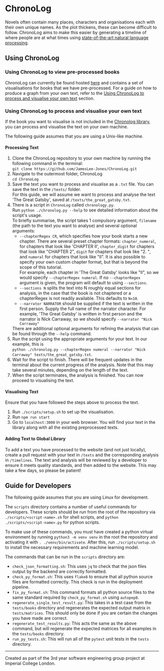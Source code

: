 # ChronoLog

Novels often contain many places, characters and organisations each with their own unique names. As the plot thickens,
these can become difficult to follow.
ChronoLog aims to make this easier by generating a timeline of where people are at what times using
[state-of-the-art natural language processing](https://spacy.io/).

## Using ChronoLog

### Using ChronoLog to view pre-processed books

ChronoLog can currently be found hosted [here](https://www.chronolog.co.uk) and contains a set of
visualisations for books that we have pre-processed. For a guide on how to produce a graph from your own text, refer to
the [Using ChronoLog to process and visualise your own text](#using-chronolog-to-process-and-visualise-your-own-text)
section.

### Using ChronoLog to process and visualise your own text

If the book you want to visualise is not included in the [Chronolog library](https://www.chronolog.co.uk/library/), you
can process and visualise the text on your own machine.

The following guide assumes that you are using a Unix-like machine.

#### Processing Text

1. Clone the ChronoLog repository to your own machine by running the following command in the terminal:  
   `git clone https://github.com/JamesLee-Jones/ChronoLog.git`
2. Navigate to the outermost folder, ChronoLog  
   `cd ChronoLog`
3. Save the text you want to process and visualise as a `.txt` file. You can save the text in the `/texts/` folder.  
   For this guide, we will assume we want to process and analyse the text 'The Great Gatsby', saved
   at `/texts/the_great_gatsby.txt`.
4. There is a script in `ChronoLog` called `chronology.py`.  
   Run `python ./chronolog.py --help` to see detailed information about the script's usage.  
   To briefly summarise, the script takes 1 compulsory argument, `filename` (the path to the text you want to analyse)
   and
   several optional arguments:
    * `--chapterRegex CR`, which specifies how your book starts a new chapter. There are several preset chapter
      formats: `chapter_numeral`, for chapters that look like 'CHAPTER II', `chapter_digit` for chapters that look
      like "CHAPTER 2", `digit` for chapters that look like "2. ", and `numeral` for chapters that look like "II". It is
      also possible to specify your own custom chapter format, but that is beyond the scope of this tutorial.  
      For example, each chapter in 'The Great Gatsby' looks like "II", so we would specify `--chapterRegex numeral`.
      If no `--chapterRegex` argument is given, the program will default to using `--sections`.
    * `--sections N` splits the text into N roughly equal sections for analysis, in the case that the book is not
      chaptered or a chapterRegex is not readily available. This defaults to `N=10`.
    * `--narrator NARRATOR` should be supplied if the text is written in the first person. Supply the full name of the
      narrator character.
      For example, 'The Great Gatsby' is written in first person and the narrator is Nick Carraway, so we should
      specify `--narrator "Nick Carraway"`</ul>
      There are additional optional arguments for refining the analysis that can be found through the `--help` command.
5. Run the script using the appropriate arguments for your text. In our example, this
   is  
   `python ./chronolog.py --chapterRegex numeral --narrator "Nick Carraway" texts/the_great_gatsby.txt`.  
6. Wait for the script to finish. There will be frequent updates in the terminal about the current progress of the
   analysis. Note that this may take several minutes, depending on the length of the text.
7. When the script terminates, the analysis is finished. You can now proceed to visualising the text.

#### Visualising Text

Ensure that you have followed the steps above to process the text.

1. Run `./scripts/setup.sh` to set up the visualisation.
2. Run `npm run start`
3. Go to `localhost:3000` in your web browser. You will find your text in the library along with all the existing
   preprocessed texts.

#### Adding Text to Global Library

To add a text you have processed to the website (and not just locally), create a pull request with your text in `/texts`
and the corresponding analysis in `/timelines`. The text and analysis will be reviewed by a developer to ensure it meets
quality standards, and then added to the website. This may take a few days, so please be patient!

## Guide for Developers

The following guide assumes that you are using Linux for development.

The `scripts` directory contains a number of useful commands for developers. These scripts should be run from the root
of the repository via `./scripts/<script-name>.sh` for shell scripts, and `python ./scripts/<script-name>.py` for
python scripts.

To make use of these commands, you must have created a python virtual environment by running `python3 -m venv venv` in
the root the repository and activating it with `. ./venv/bin/activate`. After this, run `./scripts/setup.sh` to install
the necessary requirements and machine learning model.

The commands that can be run in the `scripts` directory are:

- `check_json_formatting.sh`: This uses `jq` to check that the json files output by the backend are correctly formatted.
- `check_py_format.sh`: This uses `flake8` to ensure that all python source files are formatted correctly.
  This check is run in the deployment pipeline.
- `fix_py_format.sh`: This command formats all python source files to the same standard required by `check_py_format.sh`
  using `autopep8`.
- `regenerate_single_test_result.py`: This takes in a test case from the `tests/books` directory and regenerates
  the expected output matrix in `tests/matrices`. This should only be done if you are certain the changes you have made
  are correct.
- `regenerate_test_results.py`: This acts the same as the above command, but will regenerate the expected matrices for
  all examples in the `tests/books` directory.
- `run_py_tests.sh`: This will run all of the `pytest` unit tests in the `tests` directory.

---

Created as part of the 3rd year software engineering group project at Imperial College London.